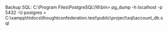 Backup SQL: 
C:\Program Files\PostgreSQL\16\bin> pg_dump -h localhost -p 5432 -U postgres > C:\xampp\htdocs\thoughtconfederation.test\public\project\sql\account_db.sql
